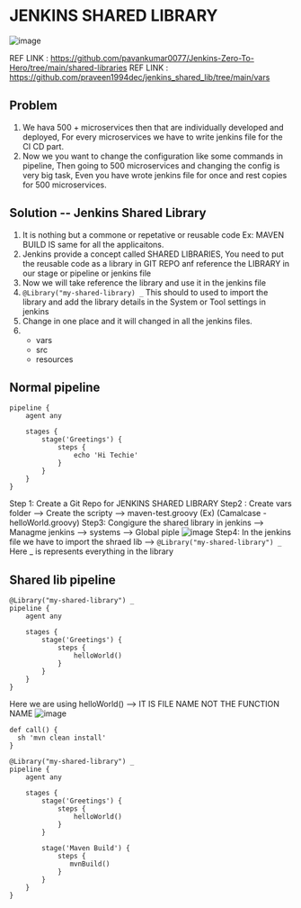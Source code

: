 # JENKINS SHARED LIBRARY 

![image](https://github.com/pavankumar0077/Complete-DevOps/assets/40380941/74b20602-190d-4e9f-a6a4-b86d78b4d9af)

REF LINK : https://github.com/pavankumar0077/Jenkins-Zero-To-Hero/tree/main/shared-libraries
REF LINK : https://github.com/praveen1994dec/jenkins_shared_lib/tree/main/vars

Problem
--
1) We hava 500 + microservices then that are individually developed and deployed, For every microservices we have to write jenkins file for the CI CD part.
2) Now we you want to change the configuration like some commands in pipeline, Then going to 500 microservices and changing the config is very big task, Even you have wrote
jenkins file for once and rest copies for 500 microservices.

Solution -- Jenkins Shared Library
--
1) It is nothing but a commone or repetative or reusable code Ex: MAVEN BUILD IS same for all the applicaitons.
2) Jenkins provide a concept called SHARED LIBRARIES, You need to put the reusable code as a library in GIT REPO anf reference the LIBRARY in our stage or pipeline or jenkins file
3) Now we will take reference the library and use it in the jenkins file
4) ``` @Library("my-shared-library) _ ``` This should to used to import the library and add the library details in the System or Tool settings in jenkins
5) Change in one place and it will changed in all the jenkins files.
6) - vars
   - src
   - resources
  
Normal pipeline
--
```
pipeline {
    agent any

    stages {
        stage('Greetings') {
            steps {
                echo 'Hi Techie'
            }
        }
    }
}

```
Step 1: Create a Git Repo for JENKINS SHARED LIBRARY
Step2 : Create vars folder --> Create the scripty --> maven-test.groovy (Ex) (Camalcase - helloWorld.groovy)
Step3: Congigure the shared library in jenkins --> Managme jenkins --> systems --> Global piple 
![image](https://github.com/pavankumar0077/Complete-DevOps/assets/40380941/3b371921-2e5d-4ea6-b127-e16f9525a1bd)
Step4: In the jenkins file we have to import the shraed lib --> ``` @Library("my-shared-library") _ ``` Here _ is represents everything in the library

Shared lib pipeline
--
```
@Library("my-shared-library") _
pipeline {
    agent any

    stages {
        stage('Greetings') {
            steps {
                helloWorld()
            }
        }
    }
}
```
Here we are using helloWorld() --> IT IS FILE NAME NOT THE FUNCTION NAME 
![image](https://github.com/pavankumar0077/Complete-DevOps/assets/40380941/b9786411-d25c-4b38-99c8-cff7864070e2)

```
def call() {
  sh 'mvn clean install'
}
```

```
@Library("my-shared-library") _
pipeline {
    agent any

    stages {
        stage('Greetings') {
            steps {
                helloWorld()
            }
        }
        
        stage('Maven Build') {
            steps {
               mvnBuild()
            }
        }
    }
}
```



